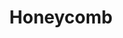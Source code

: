 ---
blog: https://honeycomb.io/blog
codehost: https://github.com/https://github.com/js-cookie/js-cookie
logohandle: honeycombio
sort: honeycomb
title: Honeycomb
twitter: https://x.com/honeycombio
website: https://www.honeycomb.io/
---